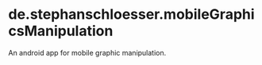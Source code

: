 de.stephanschloesser.mobileGraphicsManipulation
===============================================

An android app for mobile graphic manipulation. 


